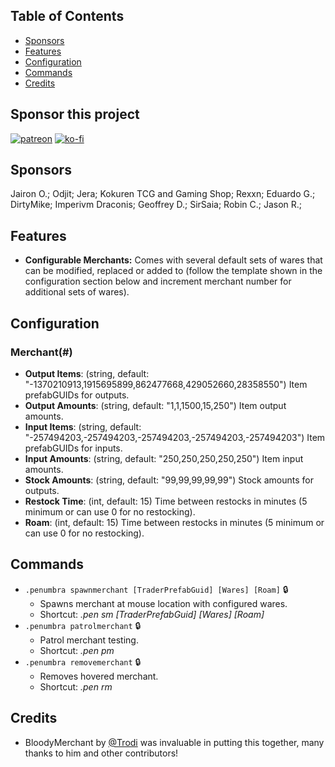 ## Table of Contents

- [Sponsors](#sponsors)
- [Features](#features)
- [Configuration](#configuration)
- [Commands](#commands)
- [Credits](#credits)

## Sponsor this project

[![patreon](https://i.imgur.com/u6aAqeL.png)](https://www.patreon.com/join/4865914)  [![ko-fi](https://ko-fi.com/img/githubbutton_sm.svg)](https://ko-fi.com/zfolmt)

## Sponsors

Jairon O.; Odjit; Jera; Kokuren TCG and Gaming Shop; Rexxn; Eduardo G.; DirtyMike; Imperivm Draconis; Geoffrey D.; SirSaia; Robin C.; Jason R.;

## Features

- **Configurable Merchants:** Comes with several default sets of wares that can be modified, replaced or added to (follow the template shown in the configuration section below and increment merchant number for additional sets of wares).

## Configuration

### Merchant(#)
- **Output Items**: (string, default: "-1370210913,1915695899,862477668,429052660,28358550")
  Item prefabGUIDs for outputs.
- **Output Amounts**: (string, default: "1,1,1500,15,250")
  Item output amounts.
- **Input Items**: (string, default: "-257494203,-257494203,-257494203,-257494203,-257494203")
  Item prefabGUIDs for inputs.
- **Input Amounts**: (string, default: "250,250,250,250,250")
  Item input amounts.
- **Stock Amounts**: (string, default: "99,99,99,99,99")
  Stock amounts for outputs.
- **Restock Time**: (int, default: 15)
  Time between restocks in minutes (5 minimum or can use 0 for no restocking).
- **Roam**: (int, default: 15)
  Time between restocks in minutes (5 minimum or can use 0 for no restocking).

## Commands
- `.penumbra spawnmerchant [TraderPrefabGuid] [Wares] [Roam]` 🔒
  - Spawns merchant at mouse location with configured wares.
  - Shortcut: *.pen sm [TraderPrefabGuid] [Wares] [Roam]*
- `.penumbra patrolmerchant` 🔒
  - Patrol merchant testing.
  - Shortcut: *.pen pm*
- `.penumbra removemerchant` 🔒
  - Removes hovered merchant.
  - Shortcut: *.pen rm*

## Credits

- BloodyMerchant by [@Trodi](https://github.com/oscarpedrero) was invaluable in putting this together, many thanks to him and other contributors!
